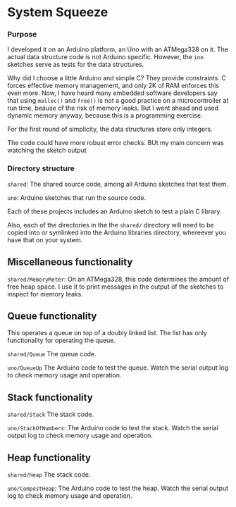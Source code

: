 System Squeeze
==============

### Purpose

I developed it on an Arduino platform, an Uno with an ATMega328 on it. The actual data structure code is not Arduino specific. However, the `ino` sketches serve as tests for the data structures.

Why did I choose a little Arduino and simple C? They provide constraints. C forces effective memory management, and only 2K of RAM enforces this even more.
Now, I have heard many embedded software developers say that using `malloc()` and `free()` is not a good practice on a microcontroller at run time, beause of the risk of memory leaks. But I went ahead and used dynamic memory anyway, because this is a programming exercise.

For the first round of simplicity, the data structures store only integers.

The code could have more robust error checks. BUt my main concern was watching the sketch output

### Directory structure

`shared`: The shared source code, among all Arduino sketches that test them.

`uno`: Arduino sketches that run the source code.

Each of these projects includes an Arduino sketch to test a plain C library.

Also, each of the directories in the the `shared/` directory will need to be copied into or symlinked into the Arduino libraries directory, whereever you have that on your system.

## Miscellaneous  functionality

`shared/MemoryMeter`: On an ATMega328, this code determines the amount of free heap space. I use it to print messages in the output of the sketches to inspect for memory leaks.

## Queue functionality

This operates a queue on top of a doubly linked list. The list has only functionality for operating the queue.

`shared/Queue` The queue code.

`uno/QueueUp` The Arduino code to test the queue. Watch the serial output log to check memory usage and operation.

## Stack functionality

`shared/Stack` The stack code.

`uno/StackOfNumbers`: The Arduino code to test the stack. Watch the serial output log to check memory usage and operation.

## Heap functionality

`shared/Heap` The stack code.

`uno/CompostHeap`: The Arduino code to test the heap. Watch the serial output log to check memory usage and operation.

